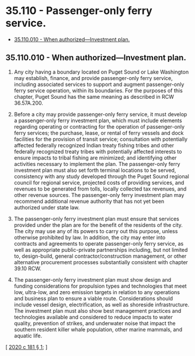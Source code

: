 # 35.110 - Passenger-only ferry service.
* [35.110.010 - When authorized—Investment plan.](#35110010---when-authorizedinvestment-plan)
## 35.110.010 - When authorized—Investment plan.
1. Any city having a boundary located on Puget Sound or Lake Washington may establish, finance, and provide passenger-only ferry service, including associated services to support and augment passenger-only ferry service operation, within its boundaries. For the purposes of this chapter, Puget Sound has the same meaning as described in RCW 36.57A.200.

2. Before a city may provide passenger-only ferry service, it must develop a passenger-only ferry investment plan, which must include elements regarding operating or contracting for the operation of passenger-only ferry services; the purchase, lease, or rental of ferry vessels and dock facilities for the provision of transit service; consultation with potentially affected federally recognized Indian treaty fishing tribes and other federally recognized treaty tribes with potentially affected interests to ensure impacts to tribal fishing are minimized; and identifying other activities necessary to implement the plan. The passenger-only ferry investment plan must also set forth terminal locations to be served, consistency with any study developed through the Puget Sound regional council for regional service, projected costs of providing services, and revenues to be generated from tolls, locally collected tax revenues, and other revenue sources. The passenger-only ferry investment plan may recommend additional revenue authority that has not yet been authorized under state law.

3. The passenger-only ferry investment plan must ensure that services provided under the plan are for the benefit of the residents of the city. The city may use any of its powers to carry out this purpose, unless otherwise prohibited by law. In addition, the city may enter into contracts and agreements to operate passenger-only ferry service, as well as appropriate public-private partnerships including, but not limited to, design-build, general contractor/construction management, or other alternative procurement processes substantially consistent with chapter 39.10 RCW.

4. The passenger-only ferry investment plan must show design and funding considerations for propulsion types and technologies that meet low, ultra-low, and zero emission targets in relation to any operations and business plan to ensure a viable route. Considerations should include vessel design, electrification, as well as shoreside infrastructure. The investment plan must also show best management practices and technologies available and considered to reduce impacts to water quality, prevention of strikes, and underwater noise that impact the southern resident killer whale population, other marine mammals, and aquatic life.

\[ [2020 c 181 § 1](http://lawfilesext.leg.wa.gov/biennium/2019-20/Pdf/Bills/Session%20Laws/House/2641.SL.pdf?cite=2020%20c%20181%20§%201); \]

